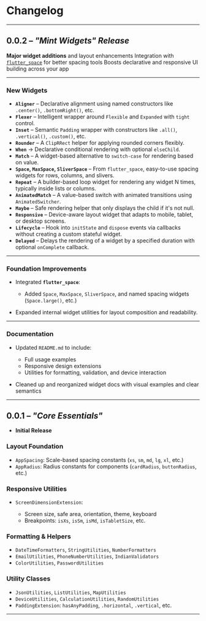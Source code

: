 

# Changelog

---

## 0.0.2 – *"Mint Widgets" Release*

**Major widget additions** and layout enhancements
Integration with [`flutter_space`](https://pub.dev/packages/flutter_space) for better spacing tools
Boosts declarative and responsive UI building across your app

---

###  **New Widgets**

* **`Aligner`** – Declarative alignment using named constructors like `.center()`, `.bottomRight()`, etc.
* **`Flexer`** – Intelligent wrapper around `Flexible` and `Expanded` with `tight` control.
* **`Inset`** – Semantic `Padding` wrapper with constructors like `.all()`, `.vertical()`, `.custom()`, etc.
* **`Rounder`** – A `ClipRRect` helper for applying rounded corners flexibly.
* **`When`** → Declarative conditional rendering with optional `elseChild`.
* **`Match`** – A widget-based alternative to `switch-case` for rendering based on value.
* **`Space`, `MaxSpace`, `SliverSpace`** – From `flutter_space`, easy-to-use spacing widgets for rows, columns, and slivers.
* **`Repeat`** – A builder-based loop widget for rendering any widget N times, typically inside lists or columns.
* **`AnimatedMatch`** – A value-based switch with animated transitions using `AnimatedSwitcher`.
* **`Maybe`** – Safe rendering helper that only displays the child if it's not null.
* **`Responsive`** – Device-aware layout widget that adapts to mobile, tablet, or desktop screens.
* **`Lifecycle`** – Hook into `initState` and `dispose` events via callbacks without creating a custom stateful widget.
* **`Delayed`** – Delays the rendering of a widget by a specified duration with optional `onComplete` callback.
---

###  **Foundation Improvements**

* Integrated **`flutter_space`**:

  * Added `Space`, `MaxSpace`, `SliverSpace`, and named spacing widgets (`Space.large()`, etc.)
* Expanded internal widget utilities for layout composition and readability.

---

### Documentation

* Updated `README.md` to include:

  * Full usage examples
  * Responsive design extensions
  * Utilities for formatting, validation, and device interaction
* Cleaned up and reorganized widget docs with visual examples and clear semantics

---

## 0.0.1 – *"Core Essentials"*

* **Initial Release**

###  Layout Foundation

* `AppSpacing`: Scale-based spacing constants (`xs`, `sm`, `md`, `lg`, `xl`, etc.)
* `AppRadius`: Radius constants for components (`cardRadius`, `buttonRadius`, etc.)

###  Responsive Utilities

* `ScreenDimensionExtension`:

  * Screen size, safe area, orientation, theme, keyboard
  * Breakpoints: `isXs`, `isSm`, `isMd`, `isTabletSize`, etc.

### Formatting & Helpers

* `DateTimeFormatters`, `StringUtilities`, `NumberFormatters`
* `EmailUtilities`, `PhoneNumberUtilities`, `IndianValidators`
* `ColorUtilities`, `PasswordUtilities`

###  Utility Classes

* `JsonUtilities`, `ListUtilities`, `MapUtilities`
* `DeviceUtilities`, `CalculationUtilities`, `RandomUtilities`
* `PaddingExtension`: `hasAnyPadding`, `.horizontal`, `.vertical`, etc.

---

